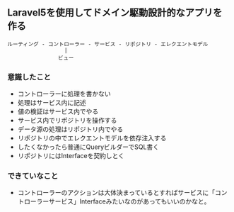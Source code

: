 ## Laravel5を使用してドメイン駆動設計的なアプリを作る

```
ルーティング - コントローラー - サービス - リポジトリ - エレクエントモデル
                  |
                ビュー  
```     

### 意識したこと

- コントローラーに処理を書かない
- 処理はサービス内に記述
- 値の検証はサービス内でやる
- サービス内でリポジトリを操作する
- データ源の処理はリポジトリ内でやる
- リポジトリの中でエレクエントモデルを依存注入する
- したくなかったら普通にQueryビルダーでSQL書く
- リポジトリにはInterfaceを契約しとく

### できていなこと

- コントローラーのアクションは大体決まっているとすればサービスに「コントローラーサービス」Interfaceみたいなのがあってもいいのかなと。
